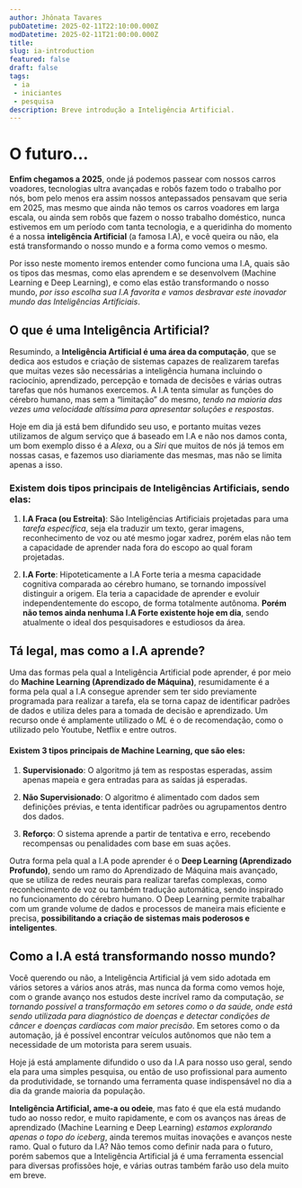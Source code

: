 ```yaml
---
author: Jhônata Tavares
pubDatetime: 2025-02-11T22:10:00.000Z
modDatetime: 2025-02-11T21:00:00.000Z
title: 
slug: ia-introduction
featured: false
draft: false
tags:
 - ia
 - iniciantes
 - pesquisa
description: Breve introdução a Inteligência Artificial.
---
```


# O futuro...  

**Enfim chegamos a 2025**, onde já podemos passear com nossos carros voadores, tecnologias ultra avançadas e robôs fazem todo o trabalho por nós, bom pelo menos era assim nossos antepassados pensavam que seria em 2025, mas mesmo que ainda não temos os carros voadores em larga escala, ou ainda sem robôs que fazem o nosso trabalho doméstico, nunca estivemos em um período com tanta tecnologia, e a queridinha do momento é a nossa **inteligência Artificial** (a famosa I.A), e você queira ou não, ela está transformando o nosso mundo e a forma como vemos o mesmo.

Por isso neste momento iremos entender como funciona uma I.A, quais são os tipos das mesmas, como elas aprendem e se desenvolvem (Machine Learning e Deep Learning), e como elas estão transformando o nosso mundo, *por isso escolha sua I.A favorita e vamos desbravar este inovador mundo das Inteligências Artificiais*.

## O que é uma Inteligência Artificial?  

Resumindo, a **Inteligência Artificial é uma área da computação**, que se dedica aos estudos e criação de sistemas capazes de realizarem tarefas que muitas vezes são necessárias a inteligência humana incluindo o raciocínio, aprendizado, percepção e tomada de decisões e várias outras tarefas que nós humanos exercemos. A I.A tenta simular as funções do cérebro humano, mas sem a “limitação” do mesmo, *tendo na maioria das vezes uma velocidade altíssima para apresentar soluções e respostas*.

Hoje em dia já está bem difundido seu uso, e portanto muitas vezes utilizamos de algum serviço que á baseado em I.A e não nos damos conta, um bom exemplo disso é a *Alexa*, ou a *Siri* que muitos de nós já temos em nossas casas, e fazemos uso diariamente das mesmas, mas não se limita apenas a isso.

### Existem dois tipos principais de Inteligências Artificiais, sendo elas:

1. **I.A Fraca (ou Estreita)**: São Inteligências Artificiais projetadas para uma *tarefa específica*, seja ela traduzir um texto, gerar imagens, reconhecimento de voz ou até mesmo jogar xadrez, porém elas não tem a capacidade de aprender nada fora do escopo ao qual foram projetadas.

2. **I.A Forte**: Hipoteticamente a I.A Forte teria a mesma capacidade cognitiva comparada ao cérebro humano, se tornando impossível distinguir a origem. Ela teria a capacidade de aprender e evoluir independentemente do escopo, de forma totalmente autônoma. **Porém não temos ainda nenhuma I.A Forte existente hoje em dia**, sendo atualmente o ideal dos pesquisadores e estudiosos da área.

## Tá legal, mas como a I.A aprende?

Uma das formas pela qual a Inteligência Artificial pode aprender, é por meio do **Machine Learning (Aprendizado de Máquina)**, resumidamente é a forma pela qual a I.A consegue aprender sem ter sido previamente programada para realizar a tarefa, ela se torna capaz de identificar padrões de dados e utiliza deles para a tomada de decisão e aprendizado. Um recurso onde é amplamente utilizado o *ML* é o de recomendação, como o utilizado pelo Youtube, Netflix e entre outros.

#### Existem 3 tipos principais de Machine Learning, que são eles:

1. **Supervisionado**: O algoritmo já tem as respostas esperadas, assim apenas mapeia e gera entradas para as saídas já esperadas.

2. **Não Supervisionado**: O algoritmo é alimentado com dados sem definições prévias, e tenta identificar padrões ou agrupamentos dentro dos dados.

3. **Reforço**: O sistema aprende a partir de tentativa e erro, recebendo recompensas ou penalidades com base em suas ações.

Outra forma pela qual a I.A pode aprender é o **Deep Learning (Aprendizado Profundo)**, sendo um ramo do Aprendizado de Máquina mais avançado, que se utiliza de redes neurais para realizar tarefas complexas, como reconhecimento de voz ou também tradução automática, sendo inspirado no funcionamento do cérebro humano. O Deep Learning permite trabalhar com um grande volume de dados e processos de maneira mais eficiente e precisa, **possibilitando a criação de sistemas mais poderosos e inteligentes**.

## Como a I.A está transformando nosso mundo?

Você querendo ou não, a Inteligência Artificial já vem sido adotada em vários setores a vários anos atrás, mas nunca da forma como vemos hoje, com o grande avanço nos estudos deste incrível ramo da computação, *se tornando possível a transformação em setores como o da saúde, onde está sendo utilizada para diagnóstico de doenças e detectar condições de câncer e doenças cardíacas com maior precisão*. Em setores como o da automação, já é possível encontrar veículos autônomos que não tem a necessidade de um motorista para serem usuais.

Hoje já está amplamente difundido o uso da I.A para nosso uso geral, sendo ela para uma simples pesquisa, ou então de uso profissional para aumento da produtividade, se tornando uma ferramenta quase indispensável no dia a dia da grande maioria da população.

**Inteligência Artificial, ame-a ou odeie**, mas fato é que ela está mudando tudo ao nosso redor, e muito rapidamente, e com os avanços nas áreas de aprendizado (Machine Learning e Deep Learning) *estamos explorando apenas o topo do iceberg*, ainda teremos muitas inovações e avanços neste ramo. Qual o futuro da I.A? Não temos como definir nada para o futuro, porém sabemos que a Inteligência Artificial já é uma ferramenta essencial para diversas profissões hoje, e várias outras também farão uso dela muito em breve.